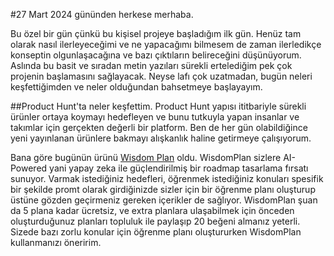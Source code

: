 #27 Mart 2024 gününden herkese merhaba. 


Bu özel bir gün çünkü bu kişisel projeye başladığım ilk gün. Henüz tam olarak nasıl ilerleyeceğimi ve ne yapacağımı bilmesem de zaman ilerledikçe konseptin olgunlaşacağına ve bazı çıktıların belireceğini düşünüyorum. Aslında bu basit ve sıradan metin yazıları sürekli ertelediğim pek çok projenin başlamasını sağlayacak. Neyse lafı çok uzatmadan, bugün neleri keşfettiğimden ve neler olduğundan bahsetmeye başlayayım.


##Product Hunt'ta neler keşfettim.
Product Hunt yapısı ititbariyle sürekli ürünler ortaya koymayı hedefleyen ve bunu tutkuyla yapan insanlar ve takımlar için gerçekten değerli bir platform. Ben de her gün olabildiğince yeni yayınlanan ürünlere bakmayı alışkanlık haline getirmeye çalışıyorum.

Bana göre bugünün ürünü [Wisdom Plan](https://wisdomplan.ai/?ref=producthunt) oldu.
WisdomPlan sizlere AI-Powered yani yapay zeka ile güçlendirilmiş bir roadmap tasarlama fırsatı sunuyor. Varmak istediğiniz hedefleri, öğrenmek istediğiniz konuları spesifik bir şekilde promt olarak girdiğinizde sizler için bir öğrenme planı oluşturup üstüne gözden geçirmeniz gereken içerikler de sağlıyor. WisdomPlan şuan da 5 plana kadar ücretsiz, ve extra planlara ulaşabilmek için önceden oluşturduğunuz planları topluluk ile paylaşıp 20 beğeni almanız yeterli. Sizede bazı zorlu konular için öğrenme planı oluştururken WisdomPlan kullanmanızı öneririm.